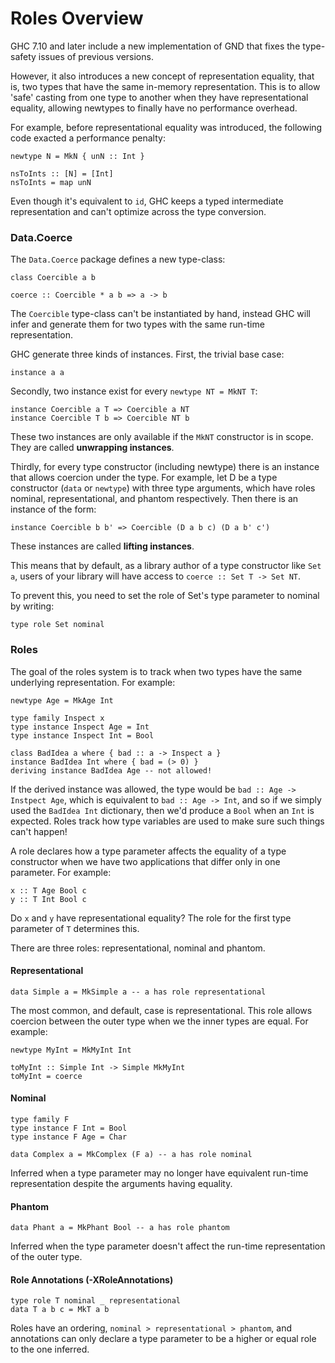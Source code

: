 # Roles Overview



GHC 7.10 and later include a new implementation of GND that fixes the type-safety issues of previous versions.



However, it also introduces a new concept of representation equality, that is, two types that have the same in-memory representation. This is to allow 'safe' casting from one type to another when they have representational equality, allowing newtypes to finally have no performance overhead.



For example, before representational equality was introduced, the following code exacted a performance penalty:


```wiki
newtype N = MkN { unN :: Int }

nsToInts :: [N] = [Int]
nsToInts = map unN
```


Even though it's equivalent to `id`, GHC keeps a typed intermediate representation and can't optimize across the type conversion.


### Data.Coerce



The `Data.Coerce` package defines a new type-class:


```wiki
class Coercible a b

coerce :: Coercible * a b => a -> b
```


The `Coercible` type-class can't be instantiated by hand, instead GHC will infer and generate them for two types with the same run-time representation.



GHC generate three kinds of instances. First, the trivial base case:


```wiki
instance a a
```


Secondly, two instance exist for every `newtype NT = MkNT T`:


```wiki
instance Coercible a T => Coercible a NT
instance Coercible T b => Coercible NT b
```


These two instances are only available if the `MkNT` constructor is in scope. They are called **unwrapping instances**.



Thirdly, for every type constructor (including newtype) there is an instance that allows coercion under the type. For example, let D be a type constructor (`data` or `newtype`) with three type arguments, which have roles nominal, representational, and phantom respectively. Then there is an instance of the form:


```wiki
instance Coercible b b' => Coercible (D a b c) (D a b' c')
```


These instances are called **lifting instances**.



This means that by default, as a library author of a type constructor like `Set a`, users of your library will have access to `coerce :: Set T -> Set NT`.



To prevent this, you need to set the role of Set's type parameter to nominal by writing:


```wiki
type role Set nominal
```

### Roles



The goal of the roles system is to track when two types have the same
underlying representation. For example:


```wiki
newtype Age = MkAge Int

type family Inspect x
type instance Inspect Age = Int
type instance Inspect Int = Bool

class BadIdea a where { bad :: a -> Inspect a }
instance BadIdea Int where { bad = (> 0) }
deriving instance BadIdea Age -- not allowed!
```


If the derived instance was allowed, the type would be `bad :: Age -> Instpect Age`, which is equivalent to `bad :: Age -> Int`, and so if we simply used the `BadIdea Int` dictionary, then we'd produce a `Bool` when an `Int` is expected. Roles track how type variables are used to make sure
such things can't happen!



A role declares how a type parameter affects the equality of a type constructor when we have two applications that differ only in one parameter. For example:


```wiki
x :: T Age Bool c
y :: T Int Bool c
```


Do `x` and `y` have representational equality? The role for the first type parameter of `T` determines this.



There are three roles: representational, nominal and phantom.


#### Representational


```wiki
data Simple a = MkSimple a -- a has role representational
```


The most common, and default, case is representational. This role allows
coercion between the outer type when we the inner types are equal. For example:


```wiki
newtype MyInt = MkMyInt Int

toMyInt :: Simple Int -> Simple MkMyInt
toMyInt = coerce
```

#### Nominal


```wiki
type family F
type instance F Int = Bool
type instance F Age = Char

data Complex a = MkComplex (F a) -- a has role nominal
```


Inferred when a type parameter may no longer have equivalent run-time
representation despite the arguments having equality.


#### Phantom


```wiki
data Phant a = MkPhant Bool -- a has role phantom
```


Inferred when the type parameter doesn't affect the run-time representation of
the outer type.


#### Role Annotations (-XRoleAnnotations)


```wiki
type role T nominal _ representational
data T a b c = MkT a b
```


Roles have an ordering, `nominal > representational > phantom`, and annotations
can only declare a type parameter to be a higher or equal role to the one
inferred.



